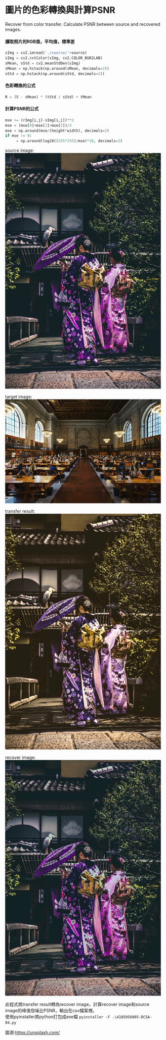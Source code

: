 # 圖片的色彩轉換與計算PSNR    
Recover from color transfer. Calculate PSNR between source and recovered images.    

#### 讀取照片的RGB值，平均值，標準差    
```python
sImg = cv2.imread('./source/'+source)
sImg = cv2.cvtColor(sImg, cv2.COLOR_BGR2LAB)
sMean, sStd = cv2.meanStdDev(sImg)
sMean = np.hstack(np.around(sMean, decimals=2))
sStd = np.hstack(np.around(sStd, decimals=2))
```

#### 色彩轉換的公式    
```python
R = (S - sMean) * (tStd / sStd) + tMean
```

#### 計算PSNR的公式    
```python
mse += (rImg[i,j]-sImg[i,j])**2
mse = (mse[0]+mse[1]+mse[2])/3
mse = np.around(mse/(height*width), decimals=2)
if mse != 0:
     = np.around(log10((255*255)/mse)*10, decimals=2)
```

source image:    
![image](https://github.com/RavenCheng1120/BMP-recover-PSNR/blob/master/source/s5.bmp)    

target image:    
![image](https://github.com/RavenCheng1120/BMP-recover-PSNR/blob/master/target/t5.bmp)    

transfer result:    
![image](https://github.com/RavenCheng1120/BMP-recover-PSNR/blob/master/transferResult/tr5.bmp)    

recover image:    
![image](https://github.com/RavenCheng1120/BMP-recover-PSNR/blob/master/recoverSource/rs5.bmp)     

此程式將transfer result轉為recover image，計算recover image和source image的峰值信噪比PSNR，輸出在csv檔案裡。     
使用pyinstaller將python打包成exe檔 `pyinstaller -F .\4105056005-DCSA-04.py`    
    
圖源:https://unsplash.com/
